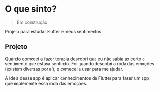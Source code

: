 # O que sinto?

> Em construção

Projeto para estudar Flutter e meus sentimentos.

## Projeto

Quando comecei a fazer terapia descobri que eu não sabia ao certo o sentimento que estava sentindo. Foi quando descobri a roda das emoções (existem diversas por aí), e comecei a usar para me ajudar.

A ideia desse app é aplicar conhecimentos de Flutter para fazer um app que implemente essa roda das emoções.
